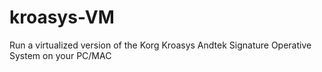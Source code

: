 # kroasys-VM
Run a virtualized version of the Korg Kroasys Andtek Signature Operative System on your PC/MAC
